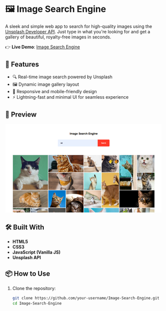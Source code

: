 # 🖼️ Image Search Engine

A sleek and simple web app to search for high-quality images using the [Unsplash Developer API](https://unsplash.com/developers). Just type in what you're looking for and get a gallery of beautiful, royalty-free images in seconds.

👉 **Live Demo**: [Image Search Engine](https://iamchiranjeevir.github.io/Image-Search-Engine/)

## 🚀 Features

- 🔍 Real-time image search powered by Unsplash
- 🖼️ Dynamic image gallery layout
- 🎯 Responsive and mobile-friendly design
- ⚡ Lightning-fast and minimal UI for seamless experience

## 📸 Preview

![Preview Screenshot](./Capture.png) <!-- Optional: add a screenshot of your app -->

## 🛠️ Built With

- **HTML5**
- **CSS3**
- **JavaScript (Vanilla JS)**
- **Unsplash API**

## 📦 How to Use

1. Clone the repository:
   ```bash
   git clone https://github.com/your-username/Image-Search-Engine.git
   cd Image-Search-Engine
